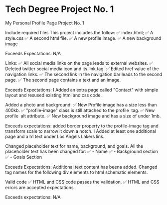 # Tech Degree Project No. 1

My Personal Profile Page Project No. 1

Include required files
This project includes the follow:
✅ index.html;
✅ A style.css
✅ A second html file.
✅ A new profile image.
✅ A new background image

Exceeds Expectations: N/A

Links:
✅ All social media links on the page leads to external websites.
✅ Deleted twitter social media icon and its link <a> tag.
✅ Edited href value of the navigation links.
✅ The second link in the navigation bar leads to the second page.
✅ The second page contains a text and an image.

Exceeds Expectations: I Added an extra page called "Contact" with simple layout and resused existing html and css code.

Added a photo and background:
✅ New Profile image has a size less than 400kb.
✅ "profile-image" class is still attached to the profile <img> tag.
✅ New profile <img> alt attribute.
✅ New background image and has a size of under 1mb.

Exceeds expectations: added border property to the profile-image tag and transform scale to narrow it down a notch.
I Added at least one additional page and a h1 text under Los Angels Lakers link.

Changed placeholder text for name, background, and goals.
All the placeholder text has been changed for:
✅ - Name
✅ - Background section
✅ - Goals Section

Exceeds Expectations: Additional text content has beena added. Changed tag names for the following div elements to html schematic elements.

Valid code
✅ HTML and CSS code passes the validation.
✅ HTML and CSS errors are accepted expectations

Exceeds expectations: N/A

